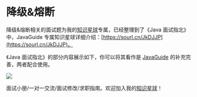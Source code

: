 # 降级&熔断

降级&熔断相关的面试题为我的[知识星球](https://sourl.cn/JkDJJP)专属，已经整理到了《Java 面试指北》中，JavaGuide 专属知识星球详细介绍：[https://sourl.cn/JkDJJP](https://sourl.cn/JkDJJP)。

《Java 面试指北》的部分内容展示如下，你可以将其看作是  [JavaGuide](https://javaguide.cn/#/) 的补充完善，两者配合使用。

![](https://gitee.com/SnailClimb/blog-images/raw/master/cs//javamianshizhibei.png)

面试小册/一对一交流/面试修改/求职指南。欢迎加入我的[知识星球](https://sourl.cn/JkDJJP)！



